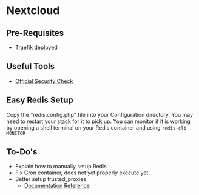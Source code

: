 # Nextcloud

## Pre-Requisites

* Traefik deployed

## Useful Tools

* [Official Security Check](https://scan.nextcloud.com/)

## Easy Redis Setup

Copy the "redis.config.php" file into your Configuration directory.
You may need to restart your stack for it to pick up.
You can monitor if it is working by opening a shell terminal on your Redis container and using `redis-cli MONITOR`

## To-Do's

* Explain how to manually setup Redis
* Fix Cron container, does not yet properly execute yet
* Better setup trusted_proxies
  * [Documentation Reference](https://docs.nextcloud.com/server/stable/admin_manual/configuration_server/reverse_proxy_configuration.html?highlight=reverse%20proxy)